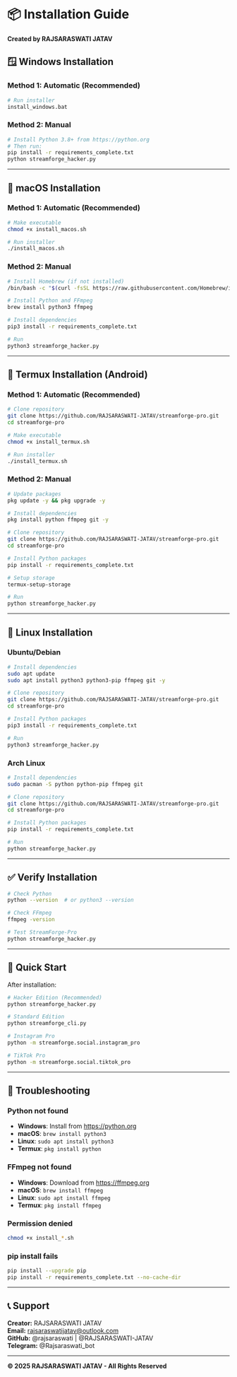 # 📦 Installation Guide

**Created by RAJSARASWATI JATAV**

## 🪟 Windows Installation

### Method 1: Automatic (Recommended)
```bash
# Run installer
install_windows.bat
```

### Method 2: Manual
```bash
# Install Python 3.8+ from https://python.org
# Then run:
pip install -r requirements_complete.txt
python streamforge_hacker.py
```

---

## 🍎 macOS Installation

### Method 1: Automatic (Recommended)
```bash
# Make executable
chmod +x install_macos.sh

# Run installer
./install_macos.sh
```

### Method 2: Manual
```bash
# Install Homebrew (if not installed)
/bin/bash -c "$(curl -fsSL https://raw.githubusercontent.com/Homebrew/install/HEAD/install.sh)"

# Install Python and FFmpeg
brew install python3 ffmpeg

# Install dependencies
pip3 install -r requirements_complete.txt

# Run
python3 streamforge_hacker.py
```

---

## 📱 Termux Installation (Android)

### Method 1: Automatic (Recommended)
```bash
# Clone repository
git clone https://github.com/RAJSARASWATI-JATAV/streamforge-pro.git
cd streamforge-pro

# Make executable
chmod +x install_termux.sh

# Run installer
./install_termux.sh
```

### Method 2: Manual
```bash
# Update packages
pkg update -y && pkg upgrade -y

# Install dependencies
pkg install python ffmpeg git -y

# Clone repository
git clone https://github.com/RAJSARASWATI-JATAV/streamforge-pro.git
cd streamforge-pro

# Install Python packages
pip install -r requirements_complete.txt

# Setup storage
termux-setup-storage

# Run
python streamforge_hacker.py
```

---

## 🐧 Linux Installation

### Ubuntu/Debian
```bash
# Install dependencies
sudo apt update
sudo apt install python3 python3-pip ffmpeg git -y

# Clone repository
git clone https://github.com/RAJSARASWATI-JATAV/streamforge-pro.git
cd streamforge-pro

# Install Python packages
pip3 install -r requirements_complete.txt

# Run
python3 streamforge_hacker.py
```

### Arch Linux
```bash
# Install dependencies
sudo pacman -S python python-pip ffmpeg git

# Clone repository
git clone https://github.com/RAJSARASWATI-JATAV/streamforge-pro.git
cd streamforge-pro

# Install Python packages
pip install -r requirements_complete.txt

# Run
python streamforge_hacker.py
```

---

## ✅ Verify Installation

```bash
# Check Python
python --version  # or python3 --version

# Check FFmpeg
ffmpeg -version

# Test StreamForge-Pro
python streamforge_hacker.py
```

---

## 🚀 Quick Start

After installation:

```bash
# Hacker Edition (Recommended)
python streamforge_hacker.py

# Standard Edition
python streamforge_cli.py

# Instagram Pro
python -m streamforge.social.instagram_pro

# TikTok Pro
python -m streamforge.social.tiktok_pro
```

---

## 🔧 Troubleshooting

### Python not found
- **Windows**: Install from https://python.org
- **macOS**: `brew install python3`
- **Linux**: `sudo apt install python3`
- **Termux**: `pkg install python`

### FFmpeg not found
- **Windows**: Download from https://ffmpeg.org
- **macOS**: `brew install ffmpeg`
- **Linux**: `sudo apt install ffmpeg`
- **Termux**: `pkg install ffmpeg`

### Permission denied
```bash
chmod +x install_*.sh
```

### pip install fails
```bash
pip install --upgrade pip
pip install -r requirements_complete.txt --no-cache-dir
```

---

## 📞 Support

**Creator:** RAJSARASWATI JATAV  
**Email:** rajsaraswatijatav@outlook.com  
**GitHub:** @rajsaraswati | @RAJSARASWATI-JATAV  
**Telegram:** @Rajsaraswati_bot

---

**© 2025 RAJSARASWATI JATAV - All Rights Reserved**
